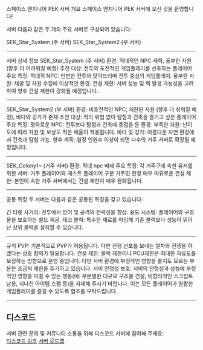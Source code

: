 스페이스 엔지니어 PEK 서버
개요
스페이스 엔지니어 PEK 서버에 오신 것을 환영합니다!

서버 다음과 같은 두 개의 주요 서버로 구성되어 있습니다:

SEK_Star_System (주 서버)
SEK_Star_System2 (부 서버)

---


서버 상세 정보
SEK_Star_System (주 서버)
환경: 적대적인 NPC 세력, 풍부한 자원 (향후 더 어려워질 예정)
추천 대상: 전투와 도전적인 게임플레이를 선호하는 플레이어
주요 특징:
적대적 NPC: 빈번한 전투와 맞닥뜨리며 전투 중심의 게임플레이.
풍부한 자원: 채굴 및 자원 수집에 이상적인 환경.
건설 제한: 서버 성능 및 렉 발생 가능성을 고려하여 향후 건설 제한이 강화될 예정입니다.

---

SEK_Star_System2 (부 서버)
환경: 비호전적인 NPC, 제한된 자원 (향후 더 쉬워질 예정), 바다와 강가가 존재
추천 대상: 적의 위협 없이 탐험과 건축을 즐기고 싶은 플레이어
주요 특징:
평화로운 NPC: 전투보다 탐험과 건축에 중점을 둔 환경.
부족한 자원: 난이도에 따라 자원 및 보상도 적은 배율이 적용됩니다.
바다 및 강가: 아름다운 자연 환경에서 건축과 탐험 가능.
향후 계획: 일정 인원수 이상이 되면 다수의 거주 서버로 확장될 예정입니다.

---

SEK_Colony1~ (거주 서버)
환경: 적대 npc 배제
주요 특징:
각 거주구에 속한 유저를 위한 서버: 거주 플레이어와 게스트 플레이어 구분
거주민 한정 매우 여유로운 건설 제한: 본인이 속한 거주 서버에서는 건설 제한이 매우 완화됩니다.



---

공통 특징
두 서버는 다음과 같은 공통된 특징을 갖고 있습니다:

긴 터렛 사거리: 전투에서 방어 및 공격의 전략성을 향상.
쉴드 시스템: 플레이어와 구조물을 보호하는 쉴드 제공.
테크 블럭: 특수한 재료를 파밍해 기존 블럭보다 성능이 뛰어난 상위 블럭을 설치할 수 있습니다.

---

규칙
PVP: 기본적으로 PVP가 허용됩니다. 다만 전쟁 선포를 보내는 절차와 전쟁을 하겠다는 상호 합의가 필요합니다.
건설 제한: 블럭 제한이나 PCU제한은 최대한 자유도를 보장하는 방향으로 운영 중입니다. 다만 서버 환경에 부정적인 영향을 줄지도 모르는 부분은 조금씩 제한을 추가하고 있습니다.
서버 안정성 보호: 서버의 안정성과 성능에 부정적인 영향을 미칠 수 있는 행동(예: 무분별한 대규모 구조물 건설, 비합리적인 스크립트 남용, 지나친 아이템 스팸 등)을 자제해 주시기 바랍니다. 이는 모든 플레이어가 원활한 게임플레이를 즐길 수 있도록 협조를 부탁드립니다.



---


## 디스코드

서버 관련 문의 및 커뮤니티 소통을 위해 디스코드 서버에 참여해 주세요:  
[디스코드 링크](https://discord.gg/WJqeXfv6M9)
[서버 로드맵](https://successful-airboat-f57.notion.site/10575e0bd20580e5b476dd6cb2dcd47e?v=3955b1d0efc74980b8cb51a306cbaf71)
